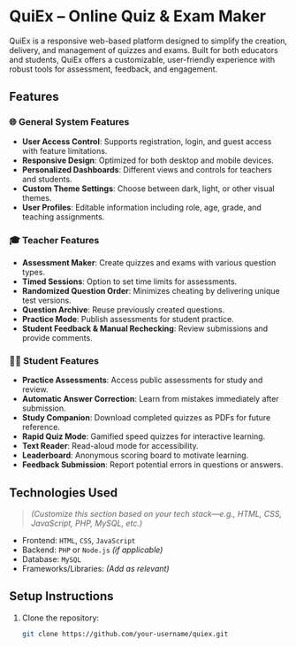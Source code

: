 # QuiEx – Online Quiz & Exam Maker

QuiEx is a responsive web-based platform designed to simplify the creation, delivery, and management of quizzes and exams. Built for both educators and students, QuiEx offers a customizable, user-friendly experience with robust tools for assessment, feedback, and engagement.

## Features

### 🌐 General System Features
- **User Access Control**: Supports registration, login, and guest access with feature limitations.
- **Responsive Design**: Optimized for both desktop and mobile devices.
- **Personalized Dashboards**: Different views and controls for teachers and students.
- **Custom Theme Settings**: Choose between dark, light, or other visual themes.
- **User Profiles**: Editable information including role, age, grade, and teaching assignments.

### 🎓 Teacher Features
- **Assessment Maker**: Create quizzes and exams with various question types.
- **Timed Sessions**: Option to set time limits for assessments.
- **Randomized Question Order**: Minimizes cheating by delivering unique test versions.
- **Question Archive**: Reuse previously created questions.
- **Practice Mode**: Publish assessments for student practice.
- **Student Feedback & Manual Rechecking**: Review submissions and provide comments.

### 👨‍🎓 Student Features
- **Practice Assessments**: Access public assessments for study and review.
- **Automatic Answer Correction**: Learn from mistakes immediately after submission.
- **Study Companion**: Download completed quizzes as PDFs for future reference.
- **Rapid Quiz Mode**: Gamified speed quizzes for interactive learning.
- **Text Reader**: Read-aloud mode for accessibility.
- **Leaderboard**: Anonymous scoring board to motivate learning.
- **Feedback Submission**: Report potential errors in questions or answers.

## Technologies Used

> *(Customize this section based on your tech stack—e.g., HTML, CSS, JavaScript, PHP, MySQL, etc.)*

- Frontend: `HTML`, `CSS`, `JavaScript`
- Backend: `PHP` or `Node.js` *(if applicable)*
- Database: `MySQL`
- Frameworks/Libraries: *(Add as relevant)*

## Setup Instructions

1. Clone the repository:
   ```bash
   git clone https://github.com/your-username/quiex.git


